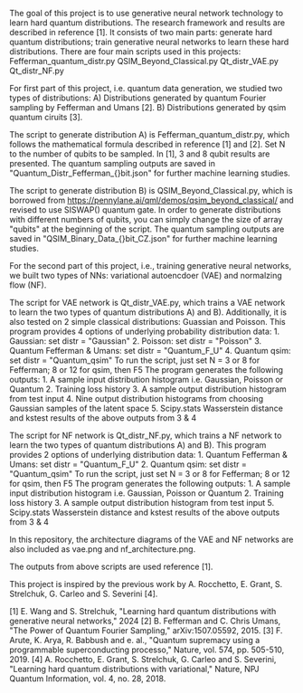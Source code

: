The goal of this project is to use generative neural network technology to learn hard quantum distributions.
The research framework and results are described in reference [1]. It consists of two main parts: generate hard quantum distributions; train generative neural networks to learn these hard distributions.
There are four main scripts used in this projects:
	Fefferman_quantum_distr.py
	QSIM_Beyond_Classical.py
	Qt_distr_VAE.py
	Qt_distr_NF.py


For first part of this project, i.e. quantum data generation, we studied two types of distributions: 
	A) Distributions generated by quantum Fourier sampling by Fefferman and Umans [2].
	B) Distributions generated by qsim quantum ciruits [3].

The script to generate distribution A) is Fefferman_quantum_distr.py, which follows the mathematical formula described in reference [1] and [2]. Set N to the number of qubits to be sampled. In [1], 3 and 8 qubit results are presented. The quantum sampling outputs are saved in "Quantum_Distr_Fefferman_{}bit.json" for further machine learning studies.

The script to generate distribution B) is QSIM_Beyond_Classical.py, which is borrowed from https://pennylane.ai/qml/demos/qsim_beyond_classical/ and revised to use SISWAP() quantum gate. In order to generate distributions with different numbers of qubits, you can simply change the size of array "qubits" at the beginning of the script. The quantum sampling outputs are saved in "QSIM_Binary_Data_{}bit_CZ.json" for further machine learning studies.



For the second part of this project, i.e., training generative neural networks, we built two types of NNs: variational autoencdoer (VAE) and normalzing flow (NF).

The script for VAE network is Qt_distr_VAE.py, which trains a VAE network to learn the two types of quantum distributions A) and B). Additionally, it is also tested on 2 simple classical distributions: Guassian and Poisson.
This program provides 4 options of underlying probability distribution data:
    1. Gaussian: set distr = "Gaussian"
    2. Poisson: set distr = "Poisson"
    3. Quantum Fefferman & Umans: set distr = "Quantum_F_U"
    4. Quantum qsim: set distr = "Quantum_qsim"
To run the script, just set N = 3 or 8 for Fefferman; 8 or 12 for qsim, then F5
The program generates the following outputs:
    1. A sample input distribution histogram i.e. Gaussian, Poisson or Quantum
    2. Training loss history
    3. A sample output distribution histogram from test input
    4. Nine output distribution histograms from choosing Gaussian samples of the latent space
    5. Scipy.stats Wasserstein distance and kstest results of the above outputs from 3 & 4

The script for NF network is Qt_distr_NF.py, which trains a NF network to learn the two types of quantum distributions A) and B).
This program provides 2 options of underlying distribution data:
    1. Quantum Fefferman & Umans: set distr = "Quantum_F_U"
    2. Quantum qsim: set distr = "Quantum_qsim"
To run the script, just set N = 3 or 8 for Fefferman; 8 or 12 for qsim, then F5
The program generates the following outputs:
    1. A sample input distribution histogram i.e. Gaussian, Poisson or Quantum
    2. Training loss history
    3. A sample output distribution histogram from test input
    5. Scipy.stats Wasserstein distance and kstest results of the above outputs from 3 & 4


In this repository, the architecture diagrams of the VAE and NF networks are also included as vae.png and nf_architecture.png.

The outputs from above scripts are used reference [1].

This project is inspired by the previous work by A. Rocchetto, E. Grant, S. Strelchuk, G. Carleo and S. Severini [4].

[1] E. Wang and S. Strelchuk, "Learning hard quantum distributions with generative neural networks," 2024
[2] B. Fefferman and C. Chris Umans, "The Power of Quantum Fourier Sampling," arXiv:1507.05592, 2015. 
[3] F. Arute, K. Arya, R. Babbush and e. al., "Quantum supremacy using a programmable superconducting processo," Nature, vol. 574, pp. 505-510, 2019. 
[4] A. Rocchetto, E. Grant, S. Strelchuk, G. Carleo and S. Severini, "Learning hard quantum distributions with variational," Nature, NPJ Quantum Information, vol. 4, no. 28, 2018. 

